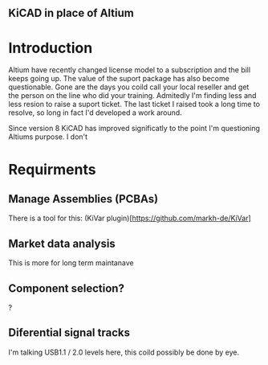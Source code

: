 KiCAD in place of Altium
---

# Introduction
Altium have recently changed license model to a subscription and the bill keeps going up. The value of the suport package has also become questionable. Gone are the days you coild call your local reseller and get the person on the line who did your training. Admitedly I'm finding less and less resion to raise a suport ticket. The last ticket I raised took a long time to resolve, so long in fact I'd developed a work around.

Since version 8 KiCAD has improved significatly to the point I'm questioning Altiums purpose. I don't 

# Requirments

## Manage Assemblies (PCBAs)
There is a tool for this:
(KiVar plugin)[https://github.com/markh-de/KiVar]

## Market data analysis
This is more for long term maintanave

## Component selection?
?

## Diferential signal tracks
I'm talking USB1.1 / 2.0 levels here, this coild possibly be done by eye.